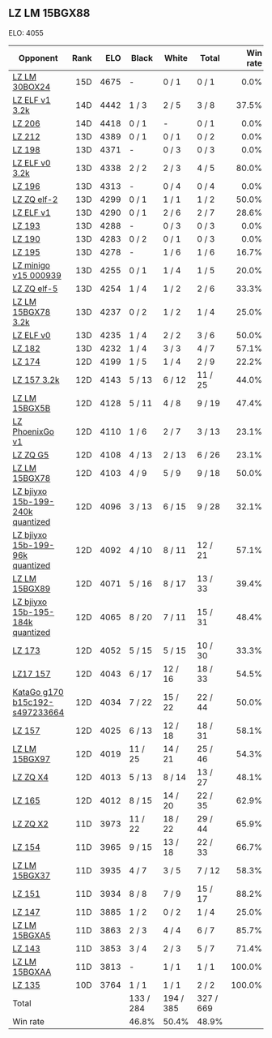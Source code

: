 ## LZ LM 15BGX88 ##

ELO: 4055

Opponent | Rank | ELO | Black | White | Total | Win rate
---------|-----:|----:|-------|-------|-------|-------:
[LZ LM 30BOX24](LZ%20LM%2030BOX24.md) | 15D | 4675 | - | 0 / 1 | 0 / 1 | 0.0%
[LZ ELF v1 3.2k](LZ%20ELF%20v1%203.2k.md) | 14D | 4442 | 1 / 3 | 2 / 5 | 3 / 8 | 37.5%
[LZ 206](LZ%20206.md) | 14D | 4418 | 0 / 1 | - | 0 / 1 | 0.0%
[LZ 212](LZ%20212.md) | 13D | 4389 | 0 / 1 | 0 / 1 | 0 / 2 | 0.0%
[LZ 198](LZ%20198.md) | 13D | 4371 | - | 0 / 3 | 0 / 3 | 0.0%
[LZ ELF v0 3.2k](LZ%20ELF%20v0%203.2k.md) | 13D | 4338 | 2 / 2 | 2 / 3 | 4 / 5 | 80.0%
[LZ 196](LZ%20196.md) | 13D | 4313 | - | 0 / 4 | 0 / 4 | 0.0%
[LZ ZQ elf-2](LZ%20ZQ%20elf-2.md) | 13D | 4299 | 0 / 1 | 1 / 1 | 1 / 2 | 50.0%
[LZ ELF v1](LZ%20ELF%20v1.md) | 13D | 4290 | 0 / 1 | 2 / 6 | 2 / 7 | 28.6%
[LZ 193](LZ%20193.md) | 13D | 4288 | - | 0 / 3 | 0 / 3 | 0.0%
[LZ 190](LZ%20190.md) | 13D | 4283 | 0 / 2 | 0 / 1 | 0 / 3 | 0.0%
[LZ 195](LZ%20195.md) | 13D | 4278 | - | 1 / 6 | 1 / 6 | 16.7%
[LZ minigo v15 000939](LZ%20minigo%20v15%20000939.md) | 13D | 4255 | 0 / 1 | 1 / 4 | 1 / 5 | 20.0%
[LZ ZQ elf-5](LZ%20ZQ%20elf-5.md) | 13D | 4254 | 1 / 4 | 1 / 2 | 2 / 6 | 33.3%
[LZ LM 15BGX78 3.2k](LZ%20LM%2015BGX78%203.2k.md) | 13D | 4237 | 0 / 2 | 1 / 2 | 1 / 4 | 25.0%
[LZ ELF v0](LZ%20ELF%20v0.md) | 13D | 4235 | 1 / 4 | 2 / 2 | 3 / 6 | 50.0%
[LZ 182](LZ%20182.md) | 13D | 4232 | 1 / 4 | 3 / 3 | 4 / 7 | 57.1%
[LZ 174](LZ%20174.md) | 12D | 4199 | 1 / 5 | 1 / 4 | 2 / 9 | 22.2%
[LZ 157 3.2k](LZ%20157%203.2k.md) | 12D | 4143 | 5 / 13 | 6 / 12 | 11 / 25 | 44.0%
[LZ LM 15BGX5B](LZ%20LM%2015BGX5B.md) | 12D | 4128 | 5 / 11 | 4 / 8 | 9 / 19 | 47.4%
[LZ PhoenixGo v1](LZ%20PhoenixGo%20v1.md) | 12D | 4110 | 1 / 6 | 2 / 7 | 3 / 13 | 23.1%
[LZ ZQ G5](LZ%20ZQ%20G5.md) | 12D | 4108 | 4 / 13 | 2 / 13 | 6 / 26 | 23.1%
[LZ LM 15BGX78](LZ%20LM%2015BGX78.md) | 12D | 4103 | 4 / 9 | 5 / 9 | 9 / 18 | 50.0%
[LZ bjiyxo 15b-199-240k quantized](LZ%20bjiyxo%2015b-199-240k%20quantized.md) | 12D | 4096 | 3 / 13 | 6 / 15 | 9 / 28 | 32.1%
[LZ bjiyxo 15b-199-96k quantized](LZ%20bjiyxo%2015b-199-96k%20quantized.md) | 12D | 4092 | 4 / 10 | 8 / 11 | 12 / 21 | 57.1%
[LZ LM 15BGX89](LZ%20LM%2015BGX89.md) | 12D | 4071 | 5 / 16 | 8 / 17 | 13 / 33 | 39.4%
[LZ bjiyxo 15b-195-184k quantized](LZ%20bjiyxo%2015b-195-184k%20quantized.md) | 12D | 4065 | 8 / 20 | 7 / 11 | 15 / 31 | 48.4%
[LZ 173](LZ%20173.md) | 12D | 4052 | 5 / 15 | 5 / 15 | 10 / 30 | 33.3%
[LZ17 157](LZ17%20157.md) | 12D | 4043 | 6 / 17 | 12 / 16 | 18 / 33 | 54.5%
[KataGo g170 b15c192-s497233664](KataGo%20g170%20b15c192-s497233664.md) | 12D | 4034 | 7 / 22 | 15 / 22 | 22 / 44 | 50.0%
[LZ 157](LZ%20157.md) | 12D | 4025 | 6 / 13 | 12 / 18 | 18 / 31 | 58.1%
[LZ LM 15BGX97](LZ%20LM%2015BGX97.md) | 12D | 4019 | 11 / 25 | 14 / 21 | 25 / 46 | 54.3%
[LZ ZQ X4](LZ%20ZQ%20X4.md) | 12D | 4013 | 5 / 13 | 8 / 14 | 13 / 27 | 48.1%
[LZ 165](LZ%20165.md) | 12D | 4012 | 8 / 15 | 14 / 20 | 22 / 35 | 62.9%
[LZ ZQ X2](LZ%20ZQ%20X2.md) | 11D | 3973 | 11 / 22 | 18 / 22 | 29 / 44 | 65.9%
[LZ 154](LZ%20154.md) | 11D | 3965 | 9 / 15 | 13 / 18 | 22 / 33 | 66.7%
[LZ LM 15BGX37](LZ%20LM%2015BGX37.md) | 11D | 3935 | 4 / 7 | 3 / 5 | 7 / 12 | 58.3%
[LZ 151](LZ%20151.md) | 11D | 3934 | 8 / 8 | 7 / 9 | 15 / 17 | 88.2%
[LZ 147](LZ%20147.md) | 11D | 3885 | 1 / 2 | 0 / 2 | 1 / 4 | 25.0%
[LZ LM 15BGXA5](LZ%20LM%2015BGXA5.md) | 11D | 3863 | 2 / 3 | 4 / 4 | 6 / 7 | 85.7%
[LZ 143](LZ%20143.md) | 11D | 3853 | 3 / 4 | 2 / 3 | 5 / 7 | 71.4%
[LZ LM 15BGXAA](LZ%20LM%2015BGXAA.md) | 11D | 3813 | - | 1 / 1 | 1 / 1 | 100.0%
[LZ 135](LZ%20135.md) | 10D | 3764 | 1 / 1 | 1 / 1 | 2 / 2 | 100.0%
Total | | | 133 / 284 | 194 / 385 | 327 / 669 | 
Win rate| | | 46.8% | 50.4% | 48.9% | 
